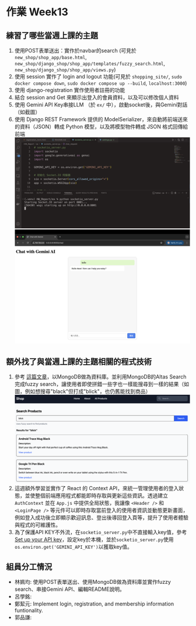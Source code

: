 # 作業 Week13
## 練習了哪些當週上課的主題
1. 使用POST表單送出：實作於navbar的search (可見於 `new_shop/shop_app/base.html`, `new_shop/django_shop/shop_app/templates/fuzzy_search.html`, `new_shop/django_shop/shop_app/views.py`)
2. 使用 session 實作了 login and logout 功能(可見於 `shopping_site/`, `sudo docker compose down`, `sudo docker compose up --build`, `localhost:3000`)
3. 使用 django-registration 實作使用者註冊的功能
4. 結合 session and Get 來顯示出登入的會員資料，以及可以修改個人資料
5. 使用 Gemini API Key串接LLM （於 `ex/` 中），啟動socket後，與Gemini對話（如截圖）
6. 使用 Django REST Framework 提供的 ModelSerializer，來自動將前端送來的資料（JSON）轉成 Python 模型，以及將模型物件轉成 JSON 格式回傳給前端
![](week13_img/socket.png)
![](week13_img/gemini.png)
## 額外找了與當週上課的主題相關的程式技術
1. 參考 [這篇文章](https://dev.to/mongodb/django-mongodb-backend-quickstart-4o89)，以MongoDB做為資料庫。並利用MongoDB的Altas Search完成fuzzy search，讓使用者即使拼錯一些字也一樣能搜尋到一樣的結果（如圖，例如想搜尋"black"但打成"blick"，也仍舊能找到商品）
![alt text](week13_img/blick.png)
2. 這週額外學習並實作了 React 的 Context API，來統一管理使用者的登入狀態，並使整個前端應用程式都能即時存取與更新這些資訊。透過建立 `AuthContext` 並在 `App.js` 中提供全局狀態，我讓像 `<Header />` 和 `<LoginPage />` 等元件可以即時存取當前登入的使用者資訊並動態更新畫面，例如登入成功後立即顯示歡迎訊息、登出後導回登入頁等，提升了使用者體驗與程式的可維護性。
3. 為了保護API KEY不外流，在`socketio_server.py`中不直接輸入key值，參考[Set up your API key](https://ai.google.dev/gemini-api/docs/api-key#set-up-api-key)，設定key於本機，並於`socketio_server.py`使用`os.environ.get('GEMINI_API_KEY')`以獲取key值。

## 組員分工情況

- 林姵均: 使用POST表單送出、使用MongoDB做為資料庫並實作fuzzy search、串接Gemini API、編輯README說明。
- 呂學銘: 
- 鄭絜元: Implement login, registration, and membership information funtionality.
- 郭品謙: 
